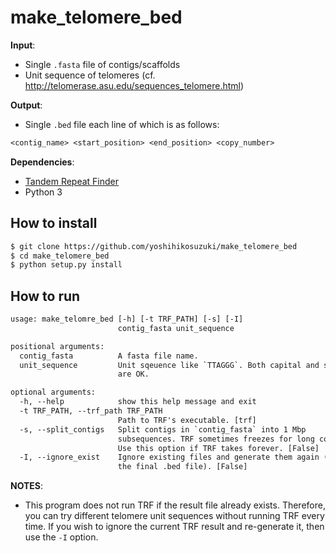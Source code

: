 # make_telomere_bed

**Input**:

* Single `.fasta` file of contigs/scaffolds
* Unit sequence of telomeres (cf. http://telomerase.asu.edu/sequences_telomere.html)


**Output**: 

* Single `.bed` file each line of which is as follows:

```txt
<contig_name> <start_position> <end_position> <copy_number>
```

**Dependencies**:

* [Tandem Repeat Finder](https://github.com/Benson-Genomics-Lab/TRF)
* Python 3

## How to install

```bash
$ git clone https://github.com/yoshihikosuzuki/make_telomere_bed
$ cd make_telomere_bed
$ python setup.py install
```

## How to run

```txt
usage: make_telomre_bed [-h] [-t TRF_PATH] [-s] [-I]
                        contig_fasta unit_sequence

positional arguments:
  contig_fasta          A fasta file name.
  unit_sequence         Unit sqeuence like `TTAGGG`. Both capital and small
                        are OK.

optional arguments:
  -h, --help            show this help message and exit
  -t TRF_PATH, --trf_path TRF_PATH
                        Path to TRF's executable. [trf]
  -s, --split_contigs   Split contigs in `contig_fasta` into 1 Mbp
                        subsequences. TRF sometimes freezes for long contigs.
                        Use this option if TRF takes forever. [False]
  -I, --ignore_exist    Ignore existing files and generate them again (except
                        the final .bed file). [False]
```

**NOTES**:

* This program does not run TRF if the result file already exists. Therefore, you can try different telomere unit sequences without running TRF every time. If you wish to ignore the current TRF result and re-generate it, then use the `-I` option.
